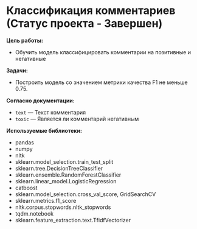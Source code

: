 # Классификация комментариев (Статус проекта - Завершен)
  
<b> Цель работы:</b> 
- Обучить модель классифицировать комментарии на позитивные и негативные

<b>Задачи: </b>
- Построить модель со значением метрики качества F1 не меньше 0.75.

<b> Согласно документации: </b>  
- `text` — Текст комментария  
- `toxic` — Является ли комментарий негативным  


<b> Используемые библиотеки: </b>
- pandas
- numpy
- nltk
- sklearn.model_selection.train_test_split
- sklearn.tree.DecisionTreeClassifier
- sklearn.ensemble.RandomForestClassifier
- sklearn.linear_model.LogisticRegression
- catboost
- sklearn.model_selection.cross_val_score, GridSearchCV
- sklearn.metrics.f1_score
- nltk.corpus.stopwords.nltk_stopwords
- tqdm.notebook
- sklearn.feature_extraction.text.TfidfVectorizer